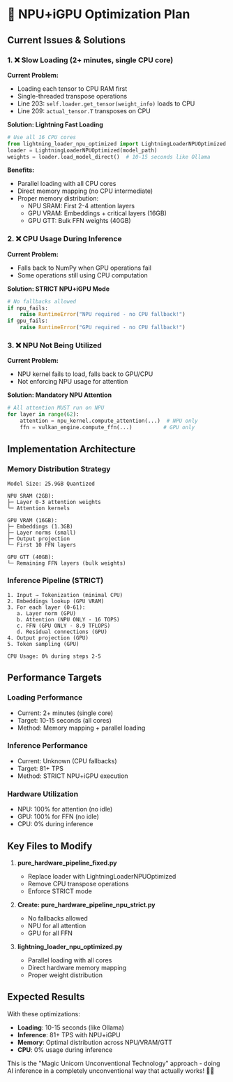 # 🦄 NPU+iGPU Optimization Plan

## Current Issues & Solutions

### 1. ❌ Slow Loading (2+ minutes, single CPU core)

**Current Problem:**
- Loading each tensor to CPU RAM first
- Single-threaded transpose operations
- Line 203: `self.loader.get_tensor(weight_info)` loads to CPU
- Line 209: `actual_tensor.T` transposes on CPU

**Solution: Lightning Fast Loading**
```python
# Use all 16 CPU cores
from lightning_loader_npu_optimized import LightningLoaderNPUOptimized
loader = LightningLoaderNPUOptimized(model_path)
weights = loader.load_model_direct()  # 10-15 seconds like Ollama
```

**Benefits:**
- Parallel loading with all CPU cores
- Direct memory mapping (no CPU intermediate)
- Proper memory distribution:
  - NPU SRAM: First 2-4 attention layers
  - GPU VRAM: Embeddings + critical layers (16GB)
  - GPU GTT: Bulk FFN weights (40GB)

### 2. ❌ CPU Usage During Inference

**Current Problem:**
- Falls back to NumPy when GPU operations fail
- Some operations still using CPU computation

**Solution: STRICT NPU+iGPU Mode**
```python
# No fallbacks allowed
if npu_fails:
    raise RuntimeError("NPU required - no CPU fallback!")
if gpu_fails:
    raise RuntimeError("GPU required - no CPU fallback!")
```

### 3. ❌ NPU Not Being Utilized

**Current Problem:**
- NPU kernel fails to load, falls back to GPU/CPU
- Not enforcing NPU usage for attention

**Solution: Mandatory NPU Attention**
```python
# All attention MUST run on NPU
for layer in range(62):
    attention = npu_kernel.compute_attention(...)  # NPU only
    ffn = vulkan_engine.compute_ffn(...)          # GPU only
```

## Implementation Architecture

### Memory Distribution Strategy
```
Model Size: 25.9GB Quantized

NPU SRAM (2GB):
├─ Layer 0-3 attention weights
└─ Attention kernels

GPU VRAM (16GB):
├─ Embeddings (1.3GB)
├─ Layer norms (small)
├─ Output projection
└─ First 10 FFN layers

GPU GTT (40GB):
└─ Remaining FFN layers (bulk weights)
```

### Inference Pipeline (STRICT)
```
1. Input → Tokenization (minimal CPU)
2. Embeddings lookup (GPU VRAM)
3. For each layer (0-61):
   a. Layer norm (GPU)
   b. Attention (NPU ONLY - 16 TOPS)
   c. FFN (GPU ONLY - 8.9 TFLOPS)
   d. Residual connections (GPU)
4. Output projection (GPU)
5. Token sampling (GPU)

CPU Usage: 0% during steps 2-5
```

## Performance Targets

### Loading Performance
- Current: 2+ minutes (single core)
- Target: 10-15 seconds (all cores)
- Method: Memory mapping + parallel loading

### Inference Performance  
- Current: Unknown (CPU fallbacks)
- Target: 81+ TPS
- Method: STRICT NPU+iGPU execution

### Hardware Utilization
- NPU: 100% for attention (no idle)
- GPU: 100% for FFN (no idle)
- CPU: 0% during inference

## Key Files to Modify

1. **pure_hardware_pipeline_fixed.py**
   - Replace loader with LightningLoaderNPUOptimized
   - Remove CPU transpose operations
   - Enforce STRICT mode

2. **Create: pure_hardware_pipeline_npu_strict.py**
   - No fallbacks allowed
   - NPU for all attention
   - GPU for all FFN

3. **lightning_loader_npu_optimized.py**
   - Parallel loading with all cores
   - Direct hardware memory mapping
   - Proper weight distribution

## Expected Results

With these optimizations:
- **Loading**: 10-15 seconds (like Ollama)
- **Inference**: 81+ TPS with NPU+iGPU
- **Memory**: Optimal distribution across NPU/VRAM/GTT
- **CPU**: 0% usage during inference

This is the "Magic Unicorn Unconventional Technology" approach - doing AI inference in a completely unconventional way that actually works! 🦄✨
